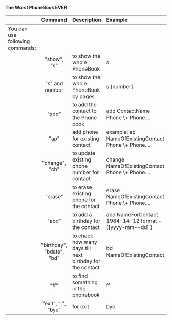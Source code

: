 **The Worst PhoneBook EVER**

|                                 |          Command          | Description                                               | Example                                                  |
|:--------------------------------|:-------------------------:|:----------------------------------------------------------|:---------------------------------------------------------|
| You can use following commands: |
|                                 |        "show", "s"        | to show the whole PhoneBook                               | s                                                        | 
|                                 |      "s" and number       | to show the whole PhoneBook by pages                      | s [number]                                               |
|                                 |           "add"           | to add the contact to the Phone book                      | add ContactName Phone \\+ Phone....                      |
|                                 |           "ap"            | add phone for existing contact                            | example: ap NameOfExistingContact Phone \\+ Phone....    |
|                                 |      "change", "ch"       | to update existing phone number for contact               | change NameOfExistingContact Phone \\+ Phone....         |
|                                 |          "erase"          | to erase existing phone for the contact                   | erase NameOfExistingContact Phone \\+ Phone....          |
|                                 |           "abd"           | to add a birthday for the contact                         | abd NameForContact 1984-14-12  format - ([yyyy-mm--dd] ) |
|                                 | "birthday", "bdate", "bd" | to check how many days till next birthday for the contact | bd NameOfExistingContact                                 |
|                                 |           "ff"            | to find something in the phonebook                        | ff                                                       |
|                                 |    "exit", ".", "bye"     | for exit                                                  | bye                                                      |
